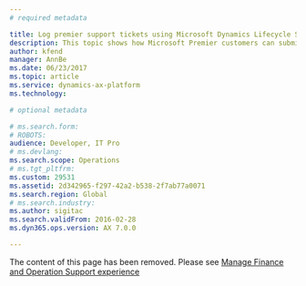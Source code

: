 ```yaml
---
# required metadata

title: Log premier support tickets using Microsoft Dynamics Lifecycle Services
description: This topic shows how Microsoft Premier customers can submit a support incident for Microsoft Dynamics 365 for Finance and Operations, Enterprise editionby using Microsoft Dynamics Lifecycle Services (LCS).
author: kfend
manager: AnnBe
ms.date: 06/23/2017
ms.topic: article
ms.service: dynamics-ax-platform
ms.technology: 

# optional metadata

# ms.search.form: 
# ROBOTS: 
audience: Developer, IT Pro
# ms.devlang: 
ms.search.scope: Operations
# ms.tgt_pltfrm: 
ms.custom: 29531
ms.assetid: 2d342965-f297-42a2-b538-2f7ab77a0071
ms.search.region: Global
# ms.search.industry: 
ms.author: sigitac
ms.search.validFrom: 2016-02-28
ms.dyn365.ops.version: AX 7.0.0

---
```


The content of this page has been removed.  Please see [Manage Finance and Operation Support experience](../cloud-powered-support-lcs.md)

